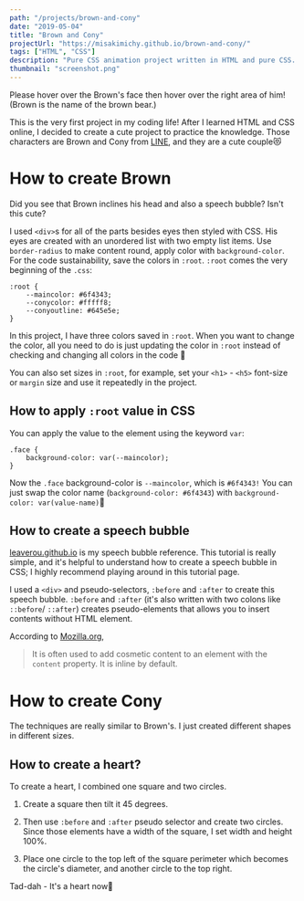 ```yaml
---
path: "/projects/brown-and-cony"
date: "2019-05-04"
title: "Brown and Cony"
projectUrl: "https://misakimichy.github.io/brown-and-cony/"
tags: ["HTML", "CSS"]
description: "Pure CSS animation project written in HTML and pure CSS. When you hover over Brown, the brown bear, and Cony, the cute rabbit, some animation will start."
thumbnail: "screenshot.png"
---
```

Please hover over the Brown's face then hover over the right area of him! (Brown is the name of the brown bear.)


This is the very first project in my coding life! After I learned HTML and CSS online, I decided to create a cute project to practice the knowledge.
Those characters are Brown and Cony from [LINE](https://line.me/en/), and they are a cute couple😻

# How to create Brown
Did you see that Brown inclines his head and also a speech bubble? Isn't this cute?

I used `<div>`s for all of the parts besides eyes then styled with CSS. His eyes are created with an unordered list with two empty list items. Use `border-radius` to make content round, apply color with `background-color`. For the code sustainability, save the colors in `:root`. `:root` comes the very beginning of the `.css`:

```
:root {
    --maincolor: #6f4343;
    --conycolor: #fffff8;
    --conyoutline: #645e5e;
}
```

In this project, I have three colors saved in `:root`. When you want to change the color, all you need to do is just updating the color in `:root` instead of checking and changing all colors in the code 🙌

You can also set sizes in `:root`, for example, set your `<h1>` - `<h5>` font-size or `margin` size and use it repeatedly in the project.


## How to apply `:root` value in CSS
You can apply the value to the element using the keyword `var`:
```
.face {
    background-color: var(--maincolor);
}
```
Now the `.face` background-color is `--maincolor`, which is `#6f4343!` You can just swap the color name (`background-color: #6f4343`) with `background-color: var(value-name)`🥳


## How to create a speech bubble
[leaverou.github.io](https://leaverou.github.io/bubbly) is my speech bubble reference. This tutorial is really simple, and it's helpful to understand how to create a speech bubble in CSS; I highly recommend playing around in this tutorial page.

I used a `<div>` and pseudo-selectors, `:before` and `:after` to create this speech bubble. `:before` and `:after` (it's also written with two colons like `::before`/ `::after`) creates pseudo-elements that allows you to insert contents without HTML element. 

According to [Mozilla.org](https://developer.mozilla.org), 
> It is often used to add cosmetic content to an element with the `content` property. It is inline by default.


# How to create Cony
The techniques are really similar to Brown's. I just created different shapes in different sizes.

## How to create a heart?
To create a heart, I combined one square and two circles.

1. Create a square then tilt it 45 degrees.

2. Then use `:before` and `:after` pseudo selector and create two circles. Since those elements have a width of the square, I set width and height 100%.

3. Place one circle to the top left of the square perimeter which becomes the circle's diameter, and another circle to the top right.

Tad-dah - It's a heart now🧡